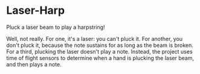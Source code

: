 # Laser-Harp
Pluck a laser beam to play a harpstring!

Well, not really. For one, it's a laser: you can't pluck it. For another, you don't pluck it, because the note sustains for as long as the beam is broken. For a third, plucking the laser doesn't play a note. Instead, the project uses time of flight sensors to determine when a hand is plucking the laser beam, and then plays a note.
